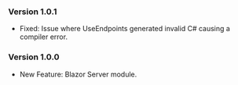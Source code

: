 ### Version 1.0.1

- Fixed: Issue where UseEndpoints generated invalid C# causing a compiler error.

### Version 1.0.0

- New Feature: Blazor Server module.